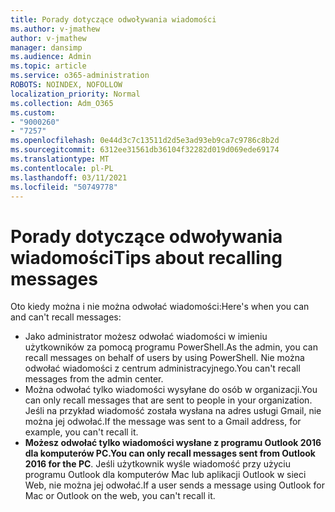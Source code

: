 ```yaml
---
title: Porady dotyczące odwoływania wiadomości
ms.author: v-jmathew
author: v-jmathew
manager: dansimp
ms.audience: Admin
ms.topic: article
ms.service: o365-administration
ROBOTS: NOINDEX, NOFOLLOW
localization_priority: Normal
ms.collection: Adm_O365
ms.custom:
- "9000260"
- "7257"
ms.openlocfilehash: 0e44d3c7c13511d2d5e3ad93eb9ca7c9786c8b2d
ms.sourcegitcommit: 6312ee31561db36104f32282d019d069ede69174
ms.translationtype: MT
ms.contentlocale: pl-PL
ms.lasthandoff: 03/11/2021
ms.locfileid: "50749778"
---
```

# <a name="tips-about-recalling-messages"></a><span data-ttu-id="b8306-102">Porady dotyczące odwoływania wiadomości</span><span class="sxs-lookup"><span data-stu-id="b8306-102">Tips about recalling messages</span></span>

<span data-ttu-id="b8306-103">Oto kiedy można i nie można odwołać wiadomości:</span><span class="sxs-lookup"><span data-stu-id="b8306-103">Here's when you can and can't recall messages:</span></span>

* <span data-ttu-id="b8306-104">Jako administrator możesz odwołać wiadomości w imieniu użytkowników za pomocą programu PowerShell.</span><span class="sxs-lookup"><span data-stu-id="b8306-104">As the admin, you can recall messages on behalf of users by using PowerShell.</span></span> <span data-ttu-id="b8306-105">Nie można odwołać wiadomości z centrum administracyjnego.</span><span class="sxs-lookup"><span data-stu-id="b8306-105">You can't recall messages from the admin center.</span></span>
* <span data-ttu-id="b8306-106">Można odwołać tylko wiadomości wysyłane do osób w organizacji.</span><span class="sxs-lookup"><span data-stu-id="b8306-106">You can only recall messages that are sent to people in your organization.</span></span> <span data-ttu-id="b8306-107">Jeśli na przykład wiadomość została wysłana na adres usługi Gmail, nie można jej odwołać.</span><span class="sxs-lookup"><span data-stu-id="b8306-107">If the message was sent to a Gmail address, for example, you can't recall it.</span></span>
* <span data-ttu-id="b8306-108">**Możesz odwołać tylko wiadomości wysłane z programu Outlook 2016 dla komputerów PC.**</span><span class="sxs-lookup"><span data-stu-id="b8306-108">**You can only recall messages sent from Outlook 2016 for the PC**.</span></span> <span data-ttu-id="b8306-109">Jeśli użytkownik wyśle wiadomość przy użyciu programu Outlook dla komputerów Mac lub aplikacji Outlook w sieci Web, nie można jej odwołać.</span><span class="sxs-lookup"><span data-stu-id="b8306-109">If a user sends a message using Outlook for Mac or Outlook on the web, you can't recall it.</span></span>
